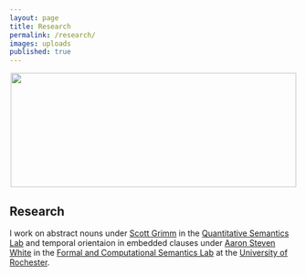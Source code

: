 ```yaml
---
layout: page
title: Research
permalink: /research/
images: uploads
published: true
---
```


<div class="page" markdown="1">

<center>
<img src="uploads/canoe.png" srcset="uploads/canoe.png" width="500" height="200"></center>

## Research 

I work on abstract nouns under [Scott Grimm](http://www.sas.rochester.edu/lin/sgrimm/) in the [Quantitative Semantics Lab](https://quantitativesemanticslab.github.io/) and temporal orientaion in embedded clauses under [Aaron Steven White](http://aaronstevenwhite.io/) in the [Formal and Computational Semantics Lab](http://factslab.io) at the [University of Rochester](http://www.sas.rochester.edu/lin/).

</div>
